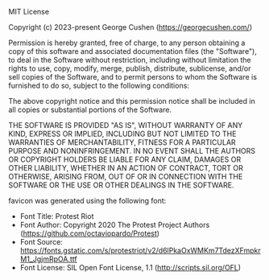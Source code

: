 MIT License

Copyright (c) 2023-present George Cushen (https://georgecushen.com/)

Permission is hereby granted, free of charge, to any person obtaining a copy
of this software and associated documentation files (the "Software"), to deal
in the Software without restriction, including without limitation the rights
to use, copy, modify, merge, publish, distribute, sublicense, and/or sell
copies of the Software, and to permit persons to whom the Software is
furnished to do so, subject to the following conditions:

The above copyright notice and this permission notice shall be included in all
copies or substantial portions of the Software.

THE SOFTWARE IS PROVIDED "AS IS", WITHOUT WARRANTY OF ANY KIND, EXPRESS OR
IMPLIED, INCLUDING BUT NOT LIMITED TO THE WARRANTIES OF MERCHANTABILITY,
FITNESS FOR A PARTICULAR PURPOSE AND NONINFRINGEMENT. IN NO EVENT SHALL THE
AUTHORS OR COPYRIGHT HOLDERS BE LIABLE FOR ANY CLAIM, DAMAGES OR OTHER
LIABILITY, WHETHER IN AN ACTION OF CONTRACT, TORT OR OTHERWISE, ARISING FROM,
OUT OF OR IN CONNECTION WITH THE SOFTWARE OR THE USE OR OTHER DEALINGS IN THE
SOFTWARE.

favicon was generated using the following font:

- Font Title: Protest Riot
- Font Author: Copyright 2020 The Protest Project Authors (https://github.com/octaviopardo/Protest)
- Font Source: https://fonts.gstatic.com/s/protestriot/v2/d6lPkaOxWMKm7TdezXFmpkrM1_JgjmRpOA.ttf
- Font License: SIL Open Font License, 1.1 (http://scripts.sil.org/OFL)
